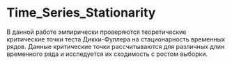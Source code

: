 # Time_Series_Stationarity

В данной работе эмпирически проверяются теоретические критические точки теста Дикки-Фуллера на стационарность временных рядов. Данные критические точки рассчитываются для различных длин временного ряда и исследуется их сходимость с ростом выборки.
